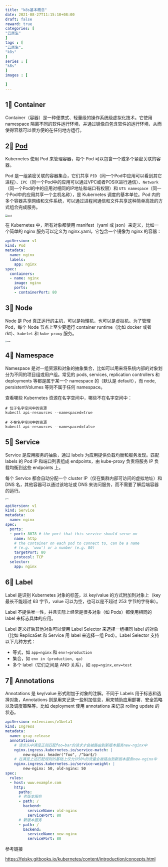 ```yaml
---
title: "k8s基本概念"
date: 2021-08-27T11:15:10+08:00
draft: false
reward: true
categories: [
"云原生"
]
tags : [
"云原生",
"k8s"
]
series : [
"k8s"
]
images : [

]
---
```



## 1⃣️ Container

Container（容器）是一种便携式、轻量级的操作系统级虚拟化技术。它使用 namespace 隔离不同的软件运行环境，并通过镜像自包含软件的运行环境，从而使得容器可以很方便的在任何地方运行。

## 2⃣️ [Pod](https://www.kubernetes.org.cn/kubernetes-pod)

Kubernetes 使用 Pod 来管理容器，每个 Pod 可以包含一个或多个紧密关联的容器。

Pod 是一组紧密关联的容器集合，它们共享 `PID`（同一个Pod中应用可以看到其它进程）、`IPC`（同一个Pod中的应用可以通过VPC或者POSIX进行通信）、`Network` （同一个Pod的中的应用对相同的IP地址和端口有权限）和 `UTS namespace`（同一个Pod中的应用共享一个主机名称），是 Kubernetes 调度的基本单位。Pod 内的多个容器共享网络和文件系统，可以通过进程间通信和文件共享这种简单高效的方式组合完成服务。

<img src="http://cdn.tkaid.com/img/pod.png" alt="pod" style="zoom:50%;" />

在 Kubernetes 中，所有对象都使用 manifest（yaml 或 json）来定义，比如一个简单的 nginx 服务可以定义为 nginx.yaml，它包含一个镜像为 nginx 的容器：

```yaml
apiVersion: v1
kind: Pod
metadata:
  name: nginx
  labels:
    app: nginx
spec:
  containers:
  - name: nginx
    image: nginx
    ports:
    - containerPort: 80
```

## 3⃣️ Node

Node 是 Pod 真正运行的主机，可以是物理机，也可以是虚拟机。为了管理 Pod，每个 Node 节点上至少要运行 container runtime（比如 docker 或者 rkt）、`kubelet` 和 `kube-proxy` 服务。

<img src="http://cdn.tkaid.com/img/node.png" alt="node" style="zoom: 33%;" />

## 4⃣️ Namespace

Namespace 是对一组资源和对象的抽象集合，比如可以用来将系统内部的对象划分为不同的项目组或用户组。常见的 pods, services, replication controllers 和 deployments 等都是属于某一个 namespace 的（默认是 default），而 node, persistentVolumes 等则不属于任何 namespace。

查看哪些 Kubernetes 资源在名字空间中，哪些不在名字空间中：

```shell
# 位于名字空间中的资源
kubectl api-resources --namespaced=true

# 不在名字空间中的资源
kubectl api-resources --namespaced=false
```

## 5⃣️ Service

Service 是应用服务的抽象，通过 labels 为应用提供负载均衡和服务发现。匹配 labels 的 Pod IP 和端口列表组成 endpoints，由 kube-proxy 负责将服务 IP 负载均衡到这些 endpoints 上。

每个 Service 都会自动分配一个 cluster IP（仅在集群内部可访问的虚拟地址）和 DNS 名，其他容器可以通过该地址或 DNS 来访问服务，而不需要了解后端容器的运行。

<img src="http://cdn.tkaid.com/img/14731220608865.png" alt="img" style="zoom: 25%;" />

```yaml
apiVersion: v1
kind: Service
metadata:
  name: nginx
spec:
  ports:
  - port: 8078 # the port that this service should serve on
    name: http
    # the container on each pod to connect to, can be a name
    # (e.g. 'www') or a number (e.g. 80)
    targetPort: 80
    protocol: TCP
  selector:
    app: nginx
```

## 6⃣️ Label

Label 是识别 Kubernetes 对象的标签，以 key/value 的方式附加到对象上（key 最长不能超过 63 字节，value 可以为空，也可以是不超过 253 字节的字符串）。

Label 不提供唯一性，并且实际上经常是很多对象（如 Pods）都使用相同的 label 来标志具体的应用。

Label 定义好后其他对象可以使用 Label Selector 来选择一组相同 label 的对象（比如 ReplicaSet 和 Service 用 label 来选择一组 Pod）。Label Selector 支持以下几种方式：

- 等式，如 `app=nginx` 和 `env!=production`
- 集合，如 `env in (production, qa)`
- 多个 label（它们之间是 AND 关系），如 `app=nginx,env=test`

## 7⃣️ Annotations

Annotations 是 key/value 形式附加于对象的注解。不同于 Labels 用于标志和选择对象，Annotations 则是用来记录一些附加信息，用来辅助应用部署、安全策略以及调度策略等。比如 deployment 使用 annotations 来记录 rolling update 的状态。

```yaml
apiVersion: extensions/v1beta1
kind: Ingress
metadata:
  name: gray-release
  annotations:
    # 请求头中满足正则匹配foo=bar的请求才会被路由到新版本服务new-nginx中
    nginx.ingress.kubernetes.io/service-match: |
        new-nginx: header("foo", /^bar$/)
    # 在满足上述匹配规则的基础上仅允许50%的流量会被路由到新版本服务new-nginx中
    nginx.ingress.kubernetes.io/service-weight: |
        new-nginx: 50, old-nginx: 50
spec:
  rules:
  - host: www.example.com
    http:
      paths:
      # 老版本服务
      - path: /
        backend:
          serviceName: old-nginx
          servicePort: 80
      # 新版本服务
      - path: /
        backend:
          serviceName: new-nginx
          servicePort: 80
```

参考链接

https://feisky.gitbooks.io/kubernetes/content/introduction/concepts.html
